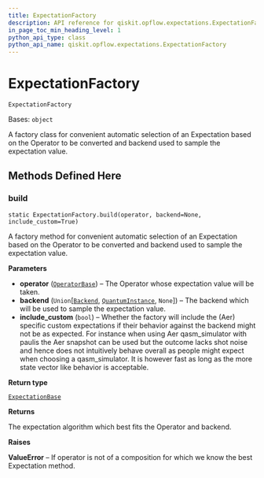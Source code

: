```yaml
---
title: ExpectationFactory
description: API reference for qiskit.opflow.expectations.ExpectationFactory
in_page_toc_min_heading_level: 1
python_api_type: class
python_api_name: qiskit.opflow.expectations.ExpectationFactory
---
```


# ExpectationFactory

<span id="qiskit.opflow.expectations.ExpectationFactory" />

`ExpectationFactory`

Bases: `object`

A factory class for convenient automatic selection of an Expectation based on the Operator to be converted and backend used to sample the expectation value.

## Methods Defined Here

### build

<span id="qiskit.opflow.expectations.ExpectationFactory.build" />

`static ExpectationFactory.build(operator, backend=None, include_custom=True)`

A factory method for convenient automatic selection of an Expectation based on the Operator to be converted and backend used to sample the expectation value.

**Parameters**

*   **operator** ([`OperatorBase`](qiskit.opflow.OperatorBase "qiskit.opflow.operator_base.OperatorBase")) – The Operator whose expectation value will be taken.
*   **backend** (`Union`\[[`Backend`](qiskit.providers.Backend "qiskit.providers.backend.Backend"), [`QuantumInstance`](qiskit.utils.QuantumInstance "qiskit.utils.quantum_instance.QuantumInstance"), `None`]) – The backend which will be used to sample the expectation value.
*   **include\_custom** (`bool`) – Whether the factory will include the (Aer) specific custom expectations if their behavior against the backend might not be as expected. For instance when using Aer qasm\_simulator with paulis the Aer snapshot can be used but the outcome lacks shot noise and hence does not intuitively behave overall as people might expect when choosing a qasm\_simulator. It is however fast as long as the more state vector like behavior is acceptable.

**Return type**

[`ExpectationBase`](qiskit.opflow.expectations.ExpectationBase "qiskit.opflow.expectations.expectation_base.ExpectationBase")

**Returns**

The expectation algorithm which best fits the Operator and backend.

**Raises**

**ValueError** – If operator is not of a composition for which we know the best Expectation method.

